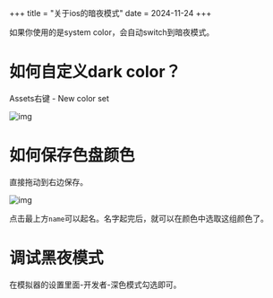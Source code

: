 +++
title = "关于ios的暗夜模式"
date = 2024-11-24
+++

如果你使用的是system color，会自动switch到暗夜模式。

# 如何自定义dark color？

Assets右键 - New color set

![img](https://linxz-aliyun.oss-cn-shenzhen.aliyuncs.com/images/202411222246607.png)

# 如何保存色盘颜色

直接拖动到右边保存。

![img](https://linxz-aliyun.oss-cn-shenzhen.aliyuncs.com/images/202411222250804.png)

点击最上方`name`可以起名。名字起完后，就可以在颜色中选取这组颜色了。

# 调试黑夜模式

在模拟器的设置里面-开发者-深色模式勾选即可。
